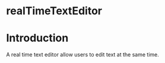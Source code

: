 # realTimeTextEditor

# Introduction
A real time text editor allow users to edit text at the same time.